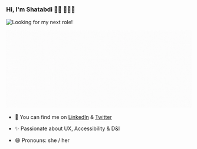   ### Hi, I'm Shatabdi 👋🏼  👩🏻‍💻   
  
  ![Looking for my next role!](https://img.shields.io/badge/-Looking%20for%20my%20next%20role!%20%20%F0%9F%91%80-brightgreen)

<img src="https://github.com/shatabdi17/shatabdi17/blob/master/cover.gif" alt="banner that says shatabdi bhattacharjee - software developer">
    
 - 🔗  You can find me on [LinkedIn](https://www.linkedin.com/in/shatabdibhattacharjee-17/) & [Twitter](https://twitter.com/shatabdi_nb)

 - ✨  Passionate about UX, Accessibility & D&I
 
 - 😄  Pronouns: she / her


<!--
**shatabdi17/shatabdi17** is a ✨ _special_ ✨ repository because its `README.md` (this file) appears on your GitHub profile.

Here are some ideas to get you started:

- 🔭 I’m currently working on ...
- 🌱 Currently learning ...
- 👯 I’m looking to collaborate on ...
- 🤔 I’m looking for help with ...
- 💬 Ask me about ...
- 📫 How to reach me: ...
- 😄 Pronouns: ...
- ⚡ Fun fact: ...
-->
